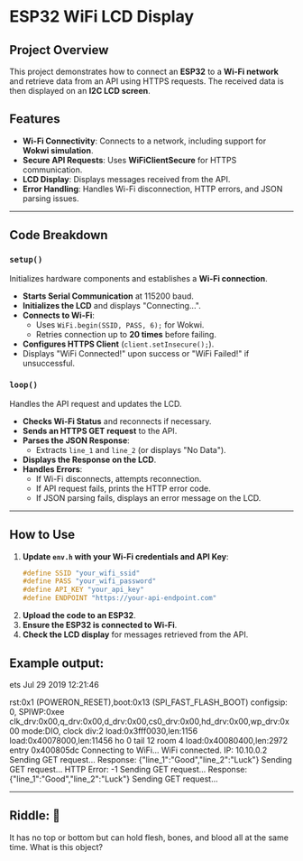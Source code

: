 # ESP32 WiFi LCD Display

## Project Overview
This project demonstrates how to connect an **ESP32** to a **Wi-Fi network** and retrieve data from an API using HTTPS requests. The received data is then displayed on an **I2C LCD screen**. 

## Features
- **Wi-Fi Connectivity**: Connects to a network, including support for **Wokwi simulation**.
- **Secure API Requests**: Uses **WiFiClientSecure** for HTTPS communication.
- **LCD Display**: Displays messages received from the API.
- **Error Handling**: Handles Wi-Fi disconnection, HTTP errors, and JSON parsing issues.

---

## Code Breakdown

### `setup()`
Initializes hardware components and establishes a **Wi-Fi connection**.
- **Starts Serial Communication** at 115200 baud.
- **Initializes the LCD** and displays "Connecting...".
- **Connects to Wi-Fi**:
  - Uses `WiFi.begin(SSID, PASS, 6);` for Wokwi.
  - Retries connection up to **20 times** before failing.
- **Configures HTTPS Client** (`client.setInsecure();`).
- Displays "WiFi Connected!" upon success or "WiFi Failed!" if unsuccessful.

### `loop()`
Handles the API request and updates the LCD.
- **Checks Wi-Fi Status** and reconnects if necessary.
- **Sends an HTTPS GET request** to the API.
- **Parses the JSON Response**:
  - Extracts `line_1` and `line_2` (or displays "No Data").
- **Displays the Response on the LCD**.
- **Handles Errors**:
  - If Wi-Fi disconnects, attempts reconnection.
  - If API request fails, prints the HTTP error code.
  - If JSON parsing fails, displays an error message on the LCD.

---

## How to Use
1. **Update `env.h` with your Wi-Fi credentials and API Key**:
   ```cpp
   #define SSID "your_wifi_ssid"
   #define PASS "your_wifi_password"
   #define API_KEY "your_api_key"
   #define ENDPOINT "https://your-api-endpoint.com"
   ```
2. **Upload the code to an ESP32**.
3. **Ensure the ESP32 is connected to Wi-Fi**.
4. **Check the LCD display** for messages retrieved from the API.


## Example output:
ets Jul 29 2019 12:21:46

rst:0x1 (POWERON_RESET),boot:0x13 (SPI_FAST_FLASH_BOOT)
configsip: 0, SPIWP:0xee
clk_drv:0x00,q_drv:0x00,d_drv:0x00,cs0_drv:0x00,hd_drv:0x00,wp_drv:0x00
mode:DIO, clock div:2
load:0x3fff0030,len:1156
load:0x40078000,len:11456
ho 0 tail 12 room 4
load:0x40080400,len:2972
entry 0x400805dc
Connecting to WiFi...
WiFi connected. IP: 10.10.0.2
Sending GET request...
Response: {"line_1":"Good","line_2":"Luck"}
Sending GET request...
HTTP Error: -1
Sending GET request...
Response: {"line_1":"Good","line_2":"Luck"}
Sending GET request...

---

## Riddle: 🧠

It has no top or bottom 
but can hold flesh, bones, and blood all at the same time.
 What is this object?

